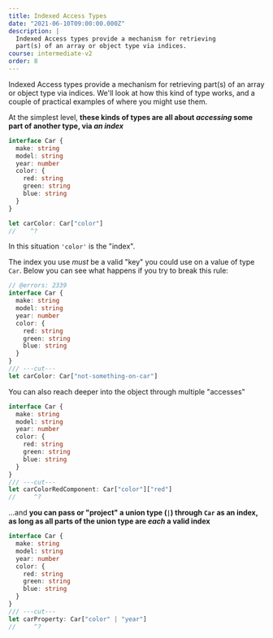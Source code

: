 ```yaml
---
title: Indexed Access Types
date: "2021-06-10T09:00:00.000Z"
description: |
  Indexed Access types provide a mechanism for retrieving
  part(s) of an array or object type via indices.
course: intermediate-v2
order: 8
---
```


Indexed Access types provide a mechanism for retrieving
part(s) of an array or object type via indices. We'll
look at how this kind of type works, and a couple of practical
examples of where you might use them.

At the simplest level, **these kinds of types are all about
_accessing_ some part of another type, via _an index_**

```ts twoslash
interface Car {
  make: string
  model: string
  year: number
  color: {
    red: string
    green: string
    blue: string
  }
}

let carColor: Car["color"]
//    ^?
```

In this situation `'color'` is the "index".

The index you use _must_ be a valid "key" you could use on
a value of type `Car`. Below you can see what happens if you
try to break this rule:

```ts twoslash
// @errors: 2339
interface Car {
  make: string
  model: string
  year: number
  color: {
    red: string
    green: string
    blue: string
  }
}
/// ---cut---
let carColor: Car["not-something-on-car"]
```

You can also reach deeper into the object through multiple "accesses"

```ts twoslash
interface Car {
  make: string
  model: string
  year: number
  color: {
    red: string
    green: string
    blue: string
  }
}
/// ---cut---
let carColorRedComponent: Car["color"]["red"]
//     ^?
```

...and **you can pass or "project" a union type (`|`) through
`Car` as an index, as long as all parts of the union type
are _each_ a valid index**

```ts twoslash
interface Car {
  make: string
  model: string
  year: number
  color: {
    red: string
    green: string
    blue: string
  }
}
/// ---cut---
let carProperty: Car["color" | "year"]
//     ^?
```
